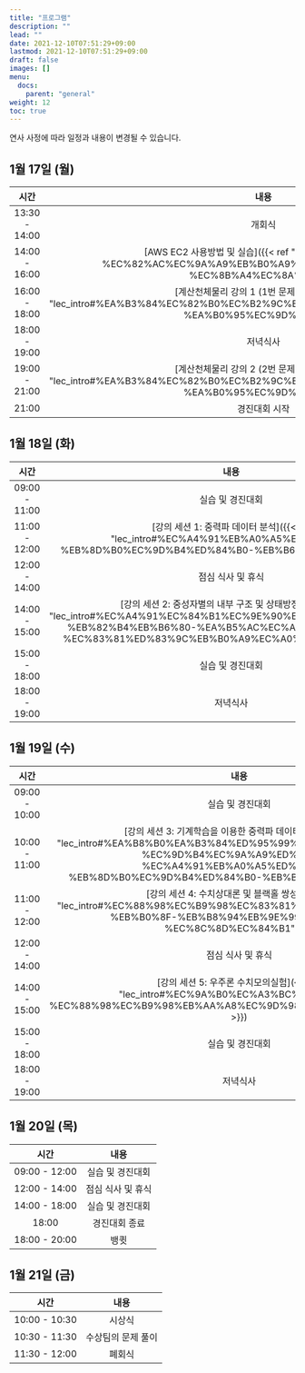 ```yaml
---
title: "프로그램"
description: ""
lead: ""
date: 2021-12-10T07:51:29+09:00
lastmod: 2021-12-10T07:51:29+09:00
draft: false
images: []
menu: 
  docs:
    parent: "general"
weight: 12
toc: true
---
```


연사 사정에 따라 일정과 내용이 변경될 수 있습니다.

## 1월 17일 (월)

| 시간          |  내용                        |
| :-----------: | :----------------------: |
| 13:30 - 14:00 | 개회식                   |
| 14:00 - 16:00 | [AWS EC2 사용방법 및 실습]({{< ref "lec_intro#aws-ec2-%EC%82%AC%EC%9A%A9%EB%B0%A9%EB%B2%95-%EB%B0%8F-%EC%8B%A4%EC%8A%B5" >}}) |
| 16:00 - 18:00 | [계산천체물리 강의 1 (1번 문제 관련)]({{< ref "lec_intro#%EA%B3%84%EC%82%B0%EC%B2%9C%EC%B2%B4%EB%AC%BC%EB%A6%AC-%EA%B0%95%EC%9D%98-1" >}}) |
| 18:00 - 19:00 | 저녁식사 |
| 19:00 - 21:00 | [계산천체물리 강의 2 (2번 문제 관련)]({{< ref "lec_intro#%EA%B3%84%EC%82%B0%EC%B2%9C%EC%B2%B4%EB%AC%BC%EB%A6%AC-%EA%B0%95%EC%9D%98-2" >}}) | |
| 21:00 | 경진대회 시작 |

## 1월 18일 (화)

|     시간      |                           내용                           |
| :-----------: | :------------------------------------------------------: |
| 09:00 - 11:00 |           실습 및 경진대회           |
| 11:00 - 12:00 | [강의 세션 1: 중력파 데이터 분석]({{< ref "lec_intro#%EC%A4%91%EB%A0%A5%ED%8C%8C-%EB%8D%B0%EC%9D%B4%ED%84%B0-%EB%B6%84%EC%84%9D" >}}) |         |
| 12:00 - 14:00 |                    점심 식사 및 휴식                     |
| 14:00 - 15:00 | [강의 세션 2: 중성자별의 내부 구조 및 상태방정식]({{< ref "lec_intro#%EC%A4%91%EC%84%B1%EC%9E%90%EB%B3%84%EC%9D%98-%EB%82%B4%EB%B6%80-%EA%B5%AC%EC%A1%B0-%EB%B0%8F-%EC%83%81%ED%83%9C%EB%B0%A9%EC%A0%95%EC%8B%9D" >}}) | |
| 15:00 - 18:00 |           실습 및 경진대회           |
| 18:00 - 19:00 |                      저녁식사                       |

## 1월 19일 (수)

|     시간      |                             내용                             |
| :-----------: | :----------------------------------------------------------: |
| 09:00 - 10:00 |           실습 및 경진대회           |
| 10:00 - 11:00 | [강의 세션 3: 기계학습을 이용한 중력파 데이터 분석]({{< ref "lec_intro#%EA%B8%B0%EA%B3%84%ED%95%99%EC%8A%B5%EC%9D%84-%EC%9D%B4%EC%9A%A9%ED%95%9C-%EC%A4%91%EB%A0%A5%ED%8C%8C-%EB%8D%B0%EC%9D%B4%ED%84%B0-%EB%B6%84%EC%84%9D" >}}) |           |
| 11:00 - 12:00 | [강의 세션 4: 수치상대론 및 블랙홀 쌍성]({{< ref "lec_intro#%EC%88%98%EC%B9%98%EC%83%81%EB%8C%80%EB%A1%A0-%EB%B0%8F-%EB%B8%94%EB%9E%99%ED%99%80-%EC%8C%8D%EC%84%B1" >}}) | |
| 12:00 - 14:00 |                      점심 식사 및 휴식                       |
| 14:00 - 15:00 | [강의 세션 5: 우주론 수치모의실험]({{< ref "lec_intro#%EC%9A%B0%EC%A3%BC%EB%A1%A0-%EC%88%98%EC%B9%98%EB%AA%A8%EC%9D%98%EC%8B%A4%ED%97%98" >}}) |            |
| 15:00 - 18:00 |           실습 및 경진대회           |
| 18:00 - 19:00 |                      저녁식사                       |

## 1월 20일 (목)

|     시간      |                             내용                             |
| :-----------: | :----------------------------------------------------------: |
| 09:00 - 12:00 |                      실습 및 경진대회                       |
| 12:00 - 14:00 |                      점심 식사 및 휴식                       |
| 14:00 - 18:00 | 실습 및 경진대회 |
|     18:00     |                          경진대회 종료                           |
| 18:00 - 20:00 |                             뱅큇                             |

## 1월 21일 (금)

|     시간      |        내용        |
| :-----------: | :----------------: |
| 10:00 - 10:30 |       시상식       |
| 10:30 - 11:30 | 수상팀의 문제 풀이 |
| 11:30 - 12:00 |       폐회식       |